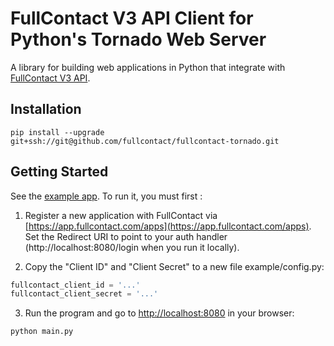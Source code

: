 # FullContact V3 API Client for Python's Tornado Web Server

A library for building web applications in Python that integrate with [FullContact V3 API](https://api.fullcontact.com/v3/docs/).

## Installation

```
pip install --upgrade git+ssh://git@github.com/fullcontact/fullcontact-tornado.git
```

## Getting Started

See the [example app](/example). To run it, you must first :

1. Register a new application with FullContact via [https://app.fullcontact.com/apps](https://app.fullcontact.com/apps). Set the Redirect URI to point to your auth handler (http://localhost:8080/login when you run it locally).

2. Copy the "Client ID" and "Client Secret" to a new file example/config.py:

  ```python
  fullcontact_client_id = '...'
  fullcontact_client_secret = '...'
  ```

3. Run the program and go to [http://localhost:8080](http://localhost:8080) in your browser:

  ```
  python main.py
  ```
